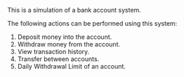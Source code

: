 This is a simulation of a bank account system.

The following actions can be performed using this system:

1. Deposit money into the account.
2. Withdraw money from the account.
3. View transaction history.
4. Transfer between accounts.
5. Daily Withdrawal Limit of an account.